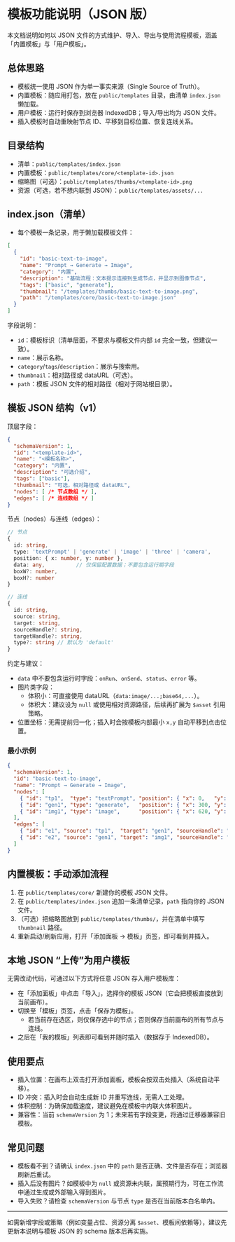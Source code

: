 # 模板功能说明（JSON 版）

本文档说明如何以 JSON 文件的方式维护、导入、导出与使用流程模板，涵盖「内置模板」与「用户模板」。

## 总体思路
- 模板统一使用 JSON 作为单一事实来源（Single Source of Truth）。
- 内置模板：随应用打包，放在 `public/templates` 目录，由清单 `index.json` 懒加载。
- 用户模板：运行时保存到浏览器 IndexedDB；导入/导出均为 JSON 文件。
- 插入模板时自动重映射节点 ID、平移到目标位置、恢复连线关系。

## 目录结构
- 清单：`public/templates/index.json`
- 内置模板：`public/templates/core/<template-id>.json`
- 缩略图（可选）：`public/templates/thumbs/<template-id>.png`
- 资源（可选，若不想内联到 JSON）：`public/templates/assets/...`

## index.json（清单）
- 每个模板一条记录，用于懒加载模板文件：
```json
[
  {
    "id": "basic-text-to-image",
    "name": "Prompt → Generate → Image",
    "category": "内置",
    "description": "基础流程：文本提示连接到生成节点，并显示到图像节点",
    "tags": ["basic", "generate"],
    "thumbnail": "/templates/thumbs/basic-text-to-image.png",
    "path": "/templates/core/basic-text-to-image.json"
  }
]
```

字段说明：
- `id`：模板标识（清单层面，不要求与模板文件内部 `id` 完全一致，但建议一致）。
- `name`：展示名称。
- `category`/`tags`/`description`：展示与搜索用。
- `thumbnail`：相对路径或 dataURL（可选）。
- `path`：模板 JSON 文件的相对路径（相对于网站根目录）。

## 模板 JSON 结构（v1）
顶层字段：
```json
{
  "schemaVersion": 1,
  "id": "<template-id>",
  "name": "<模板名称>",
  "category": "内置",
  "description": "可选介绍",
  "tags": ["basic"],
  "thumbnail": "可选，相对路径或 dataURL",
  "nodes": [ /* 节点数组 */ ],
  "edges": [ /* 连线数组 */ ]
}
```

节点（nodes）与连线（edges）：
```ts
// 节点
{
  id: string,
  type: 'textPrompt' | 'generate' | 'image' | 'three' | 'camera',
  position: { x: number, y: number },
  data: any,          // 仅保留配置数据；不要包含运行期字段
  boxW?: number,
  boxH?: number
}

// 连线
{
  id: string,
  source: string,
  target: string,
  sourceHandle?: string,
  targetHandle?: string,
  type?: string // 默认为 'default'
}
```

约定与建议：
- `data` 中不要包含运行时字段：`onRun`、`onSend`、`status`、`error` 等。
- 图片类字段：
  - 体积小：可直接使用 dataURL（`data:image/...;base64,...`）。
  - 体积大：建议设为 `null` 或使用相对资源路径，后续再扩展为 `$asset` 引用策略。
- 位置坐标：无需提前归一化；插入时会按模板内部最小 `x,y` 自动平移到点击位置。

### 最小示例
```json
{
  "schemaVersion": 1,
  "id": "basic-text-to-image",
  "name": "Prompt → Generate → Image",
  "nodes": [
    { "id": "tp1",  "type": "textPrompt", "position": { "x": 0,   "y": 0   }, "data": { "text": "画一只猫" }, "boxW": 240, "boxH": 180 },
    { "id": "gen1", "type": "generate",   "position": { "x": 300, "y": -40 }, "data": { "status": "idle" },            "boxW": 260, "boxH": 200 },
    { "id": "img1", "type": "image",      "position": { "x": 620, "y": -10 }, "data": { "imageData": null },           "boxW": 260, "boxH": 240 }
  ],
  "edges": [
    { "id": "e1", "source": "tp1",  "target": "gen1", "sourceHandle": "text", "targetHandle": "text", "type": "default" },
    { "id": "e2", "source": "gen1", "target": "img1", "sourceHandle": "img",  "targetHandle": "img",  "type": "default" }
  ]
}
```

## 内置模板：手动添加流程
1. 在 `public/templates/core/` 新建你的模板 JSON 文件。
2. 在 `public/templates/index.json` 追加一条清单记录，`path` 指向你的 JSON 文件。
3. （可选）把缩略图放到 `public/templates/thumbs/`，并在清单中填写 `thumbnail` 路径。
4. 重新启动/刷新应用，打开「添加面板 → 模板」页签，即可看到并插入。

## 本地 JSON “上传”为用户模板
无需改动代码，可通过以下方式将任意 JSON 存入用户模板库：
- 在「添加面板」中点击「导入」，选择你的模板 JSON（它会把模板直接放到当前画布）。
- 切换至「模板」页签，点击「保存为模板」。
  - 若当前存在选区，则仅保存选中的节点；否则保存当前画布的所有节点与连线。
- 之后在「我的模板」列表即可看到并随时插入（数据存于 IndexedDB）。

## 使用要点
- 插入位置：在画布上双击打开添加面板，模板会按双击处插入（系统自动平移）。
- ID 冲突：插入时会自动生成新 ID 并重写连线，无需人工处理。
- 体积控制：为确保加载速度，建议避免在模板中内联大体积图片。
- 兼容性：当前 `schemaVersion` 为 1；未来若有字段变更，将通过迁移器兼容旧模板。

## 常见问题
- 模板看不到？请确认 `index.json` 中的 `path` 是否正确、文件是否存在；浏览器刷新后重试。
- 插入后没有图片？如模板中为 `null` 或资源未内联，属预期行为，可在工作流中通过生成或外部输入得到图片。
- 导入失败？请检查 `schemaVersion` 与节点 `type` 是否在当前版本白名单内。

---
如需新增字段或策略（例如变量占位、资源分离 `$asset`、模板间依赖等），建议先更新本说明与模板 JSON 的 schema 版本后再实施。

